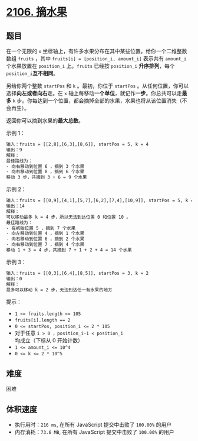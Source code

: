 # [2106. 摘水果](https://leetcode-cn.com/problems/maximum-fruits-harvested-after-at-most-k-steps/)

## 题目

在一个无限的 `x` 坐标轴上，有许多水果分布在其中某些位置。给你一个二维整数数组 `fruits` ，其中 `fruits[i] = [position_i, amount_i]` 表示共有 `amount_i` 个水果放置在 `position_i` 上。`fruits` 已经按 `position_i` **升序排列**，每个 `position_i`**互不相同**。

另给你两个整数 `startPos` 和 `k` 。最初，你位于 `startPos` 。从任何位置，你可以选择**向左或者向右**走。在 `x` 轴上每移动**一个单位**，就记作**一步**。你总共可以走**最多** `k` 步。你每达到一个位置，都会摘掉全部的水果，水果也将从该位置消失（不会再生）。

返回你可以摘到水果的**最大总数**。

示例 1：

```txt
输入：fruits = [[2,8],[6,3],[8,6]], startPos = 5, k = 4
输出：9
解释：
最佳路线为：
- 向右移动到位置 6 ，摘到 3 个水果
- 向右移动到位置 8 ，摘到 6 个水果
移动 3 步，共摘到 3 + 6 = 9 个水果
```

示例 2：

```txt
输入：fruits = [[0,9],[4,1],[5,7],[6,2],[7,4],[10,9]], startPos = 5, k = 4
输出：14
解释：
可以移动最多 k = 4 步，所以无法到达位置 0 和位置 10 。
最佳路线为：
- 在初始位置 5 ，摘到 7 个水果
- 向左移动到位置 4 ，摘到 1 个水果
- 向右移动到位置 6 ，摘到 2 个水果
- 向右移动到位置 7 ，摘到 4 个水果
移动 1 + 3 = 4 步，共摘到 7 + 1 + 2 + 4 = 14 个水果
```

示例 3：

```txt
输入：fruits = [[0,3],[6,4],[8,5]], startPos = 3, k = 2
输出：0
解释：
最多可以移动 k = 2 步，无法到达任一有水果的地方
```

提示：

- `1 <= fruits.length <= 105`
- `fruits[i].length == 2`
- `0 <= startPos, position_i <= 2 * 105`
- 对于任意 `i > 0 ，position_i-1 < position_i` 均成立（下标从 0 开始计数）
- `1 <= amount_i <= 10^4`
- `0 <= k <= 2 * 10^5`

## 难度

困难

## 体积速度

- 执行用时：`216 ms`, 在所有 JavaScript 提交中击败了 `100.00%` 的用户
- 内存消耗：`73.6 MB`, 在所有 JavaScript 提交中击败了 `100.00%` 的用户

